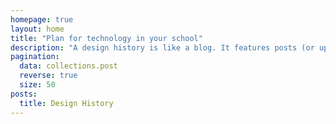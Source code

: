 ```yaml
---
homepage: true
layout: home
title: "Plan for technology in your school"
description: "A design history is like a blog. It features posts (or updates) that describe the development of new features, iterations of existing ones, or findings from user research. It will contain anything that may be useful to return to later."
pagination:
  data: collections.post
  reverse: true
  size: 50
posts:
  title: Design History
---
```

